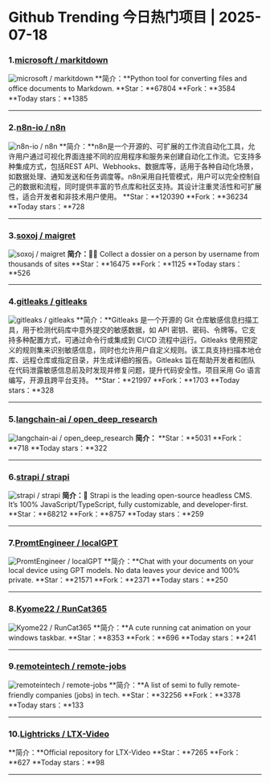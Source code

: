 # Github Trending 今日热门项目 | 2025-07-18
### 1.[microsoft / markitdown](https://github.com/microsoft/markitdown)

![microsoft / markitdown](https://opengraph.githubassets.com/463c56d290964ec05a928532cbcc39263b2602a3b45c6ada3bfb4ebe27b4cc50/microsoft/markitdown)
**简介：**Python tool for converting files and office documents to Markdown.
**Star：**67804
**Fork：**3584
**Today stars：**1385

---

### 2.[n8n-io / n8n](https://github.com/n8n-io/n8n)

![n8n-io / n8n](https://repository-images.githubusercontent.com/193215554/df34b36d-279c-496c-91c2-959dd9c9f13d)
**简介：**n8n是一个开源的、可扩展的工作流自动化工具，允许用户通过可视化界面连接不同的应用程序和服务来创建自动化工作流。它支持多种集成方式，包括REST API、Webhooks、数据库等，适用于各种自动化场景，如数据处理、通知发送和任务调度等。n8n采用自托管模式，用户可以完全控制自己的数据和流程，同时提供丰富的节点库和社区支持。其设计注重灵活性和可扩展性，适合开发者和非技术用户使用。
**Star：**120390
**Fork：**36234
**Today stars：**728

---

### 3.[soxoj / maigret](https://github.com/soxoj/maigret)

![soxoj / maigret](https://repository-images.githubusercontent.com/275386910/d6d7e536-6597-40dc-a204-391431ce57db)
**简介：**🕵️‍♂️ Collect a dossier on a person by username from thousands of sites
**Star：**16475
**Fork：**1125
**Today stars：**526

---

### 4.[gitleaks / gitleaks](https://github.com/gitleaks/gitleaks)

![gitleaks / gitleaks](https://opengraph.githubassets.com/3afd546199522964406d9201e00950d966ea3179fab06cdb96282217fe722859/gitleaks/gitleaks)
**简介：**Gitleaks 是一个开源的 Git 仓库敏感信息扫描工具，用于检测代码库中意外提交的敏感数据，如 API 密钥、密码、令牌等。它支持多种配置方式，可通过命令行或集成到 CI/CD 流程中运行。Gitleaks 使用预定义的规则集来识别敏感信息，同时也允许用户自定义规则。该工具支持扫描本地仓库、远程仓库或指定目录，并生成详细的报告。Gitleaks 旨在帮助开发者和团队在代码泄露敏感信息前及时发现并修复问题，提升代码安全性。项目采用 Go 语言编写，开源且跨平台支持。
**Star：**21997
**Fork：**1703
**Today stars：**328

---

### 5.[langchain-ai / open_deep_research](https://github.com/langchain-ai/open_deep_research)

![langchain-ai / open_deep_research](https://opengraph.githubassets.com/fedaad35d04829ae4b7d872eb755701481b24bc3f822c705abaecbcf859abd9d/langchain-ai/open_deep_research)
**简介：**
**Star：**5031
**Fork：**718
**Today stars：**322

---

### 6.[strapi / strapi](https://github.com/strapi/strapi)

![strapi / strapi](https://repository-images.githubusercontent.com/43441403/97069080-d012-11ea-9317-a871d5105486)
**简介：**🚀 Strapi is the leading open-source headless CMS. It’s 100% JavaScript/TypeScript, fully customizable, and developer-first.
**Star：**68212
**Fork：**8757
**Today stars：**259

---

### 7.[PromtEngineer / localGPT](https://github.com/PromtEngineer/localGPT)

![PromtEngineer / localGPT](https://private-user-images.githubusercontent.com/134474669/268126301-c9274e9a-842c-49b9-8d95-606c3d80011f.png?jwt=eyJhbGciOiJIUzI1NiIsInR5cCI6IkpXVCJ9.eyJpc3MiOiJnaXRodWIuY29tIiwiYXVkIjoicmF3LmdpdGh1YnVzZXJjb250ZW50LmNvbSIsImtleSI6ImtleTUiLCJleHAiOjE3NTI4ODMwNDEsIm5iZiI6MTc1Mjg4Mjc0MSwicGF0aCI6Ii8xMzQ0NzQ2NjkvMjY4MTI2MzAxLWM5Mjc0ZTlhLTg0MmMtNDliOS04ZDk1LTYwNmMzZDgwMDExZi5wbmc_WC1BbXotQWxnb3JpdGhtPUFXUzQtSE1BQy1TSEEyNTYmWC1BbXotQ3JlZGVudGlhbD1BS0lBVkNPRFlMU0E1M1BRSzRaQSUyRjIwMjUwNzE4JTJGdXMtZWFzdC0xJTJGczMlMkZhd3M0X3JlcXVlc3QmWC1BbXotRGF0ZT0yMDI1MDcxOFQyMzUyMjFaJlgtQW16LUV4cGlyZXM9MzAwJlgtQW16LVNpZ25hdHVyZT1mZjM0ODFmMjkxYTU4NzRmY2JjODVmMTI5M2JhYjMxM2YxZjhmNGE3MDg0NTcwZDAzOTRmY2VjNzc0ODU4NzA2JlgtQW16LVNpZ25lZEhlYWRlcnM9aG9zdCJ9.dOfdQRcv0HAkFtbSRFDPDbRcU-Ikw_TnzZKnE3YO22Y)
**简介：**Chat with your documents on your local device using GPT models. No data leaves your device and 100% private.
**Star：**21571
**Fork：**2371
**Today stars：**250

---

### 8.[Kyome22 / RunCat365](https://github.com/Kyome22/RunCat365)

![Kyome22 / RunCat365](https://opengraph.githubassets.com/579f210232038dedfd636ee62223531dc002e1101fa18065e77e7a13bb41c6ab/Kyome22/RunCat365)
**简介：**A cute running cat animation on your windows taskbar.
**Star：**8353
**Fork：**696
**Today stars：**241

---

### 9.[remoteintech / remote-jobs](https://github.com/remoteintech/remote-jobs)

![remoteintech / remote-jobs](https://repository-images.githubusercontent.com/44150497/d13bba00-839c-11e9-84fd-69e4e89395f1)
**简介：**A list of semi to fully remote-friendly companies (jobs) in tech.
**Star：**32256
**Fork：**3378
**Today stars：**133

---

### 10.[Lightricks / LTX-Video](https://github.com/Lightricks/LTX-Video)

**简介：**Official repository for LTX-Video
**Star：**7265
**Fork：**627
**Today stars：**98

---

